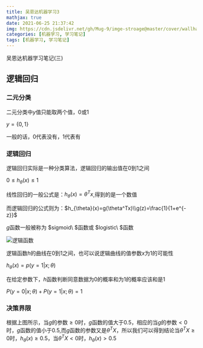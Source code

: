 ```yaml
---
title: 吴恩达机器学习3
mathjax: true
date: 2021-06-25 21:37:42
img: https://cdn.jsdelivr.net/gh/Mug-9/imge-stroage@master/cover/wallhaven-dp3yg3.qt5rkp8gx68.jpg
categories: [机器学习, 学习笔记]
tags: [机器学习, 学习笔记]
---
```


吴恩达机器学习笔记(三)

<!--less-->

## 逻辑回归

### 二元分类

二元分类中$y$值只能取两个值，0或1

$y=\{ 0, 1\}$

一般的话，0代表没有，1代表有

### 逻辑回归

逻辑回归实际是一种分类算法，逻辑回归的输出值在0到1之间

$0\le h_{\theta}(x)\le1$

线性回归的一般公式是：$h_{\theta}(x)=\theta^Tx$,得到的是一个数值

而逻辑回归的公式则为：$h_{\theta}(x)=g(\theta^Tx)\\g(z)=\frac{1}{1+e^{-z}}$

$g$函数一般被称为 $sigmoid\ $函数或 $logistic\ $函数

![逻辑函数](https://cdn.jsdelivr.net/gh/Mug-9/imge-stroage@master/Andrew-ML/logisic.3eotdbigmhu0.png)

逻辑函数$h$的曲线在0到1之间，也可以说逻辑曲线的值参数$x$为1的可能性

$h_{\theta}(x)=p(y=1|x;\theta)$

在给定参数下，$h$函数判断同意数据为0的概率和为1的概率应该和是1

$P(y=0|x;\theta)+P(y=1|x;\theta)=1$

### 决策界限

根据上图所示，当$g$的参数$\ge0$时，$g$函数的值大于$0.5$，相应的当$g$的参数$\lt0$时，$g$函数的值小于$0.5$,而$g$函数的参数又是$\theta^TX$，所以我们可以得到结论当$\theta^TX\ge0$时，$h_{\theta}(x)\ge0.5$，当$\theta^TX<0$时，$h_{\theta}(x)>0.5$

